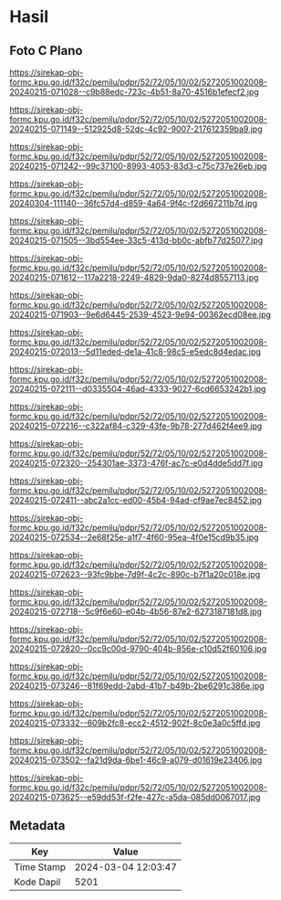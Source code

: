 # Hasil

## Foto C Plano

https://sirekap-obj-formc.kpu.go.id/f32c/pemilu/pdpr/52/72/05/10/02/5272051002008-20240215-071028--c9b88edc-723c-4b51-8a70-4516b1efecf2.jpg

https://sirekap-obj-formc.kpu.go.id/f32c/pemilu/pdpr/52/72/05/10/02/5272051002008-20240215-071149--512925d8-52dc-4c92-9007-217612359ba9.jpg

https://sirekap-obj-formc.kpu.go.id/f32c/pemilu/pdpr/52/72/05/10/02/5272051002008-20240215-071242--99c37100-8993-4053-83d3-c75c737e26eb.jpg

https://sirekap-obj-formc.kpu.go.id/f32c/pemilu/pdpr/52/72/05/10/02/5272051002008-20240304-111140--36fc57d4-d859-4a64-9f4c-f2d667211b7d.jpg

https://sirekap-obj-formc.kpu.go.id/f32c/pemilu/pdpr/52/72/05/10/02/5272051002008-20240215-071505--3bd554ee-33c5-413d-bb0c-abfb77d25077.jpg

https://sirekap-obj-formc.kpu.go.id/f32c/pemilu/pdpr/52/72/05/10/02/5272051002008-20240215-071612--117a2218-2249-4829-9da0-8274d8557113.jpg

https://sirekap-obj-formc.kpu.go.id/f32c/pemilu/pdpr/52/72/05/10/02/5272051002008-20240215-071903--9e6d6445-2539-4523-9e94-00362ecd08ee.jpg

https://sirekap-obj-formc.kpu.go.id/f32c/pemilu/pdpr/52/72/05/10/02/5272051002008-20240215-072013--5d11eded-de1a-41c8-98c5-e5edc8d4edac.jpg

https://sirekap-obj-formc.kpu.go.id/f32c/pemilu/pdpr/52/72/05/10/02/5272051002008-20240215-072111--d0335504-46ad-4333-9027-6cd6653242b1.jpg

https://sirekap-obj-formc.kpu.go.id/f32c/pemilu/pdpr/52/72/05/10/02/5272051002008-20240215-072216--c322af84-c329-43fe-9b78-277d462f4ee9.jpg

https://sirekap-obj-formc.kpu.go.id/f32c/pemilu/pdpr/52/72/05/10/02/5272051002008-20240215-072320--254301ae-3373-476f-ac7c-e0d4dde5dd7f.jpg

https://sirekap-obj-formc.kpu.go.id/f32c/pemilu/pdpr/52/72/05/10/02/5272051002008-20240215-072411--abc2a1cc-ed00-45b4-94ad-cf9ae7ec8452.jpg

https://sirekap-obj-formc.kpu.go.id/f32c/pemilu/pdpr/52/72/05/10/02/5272051002008-20240215-072534--2e68f25e-a1f7-4f60-95ea-4f0e15cd9b35.jpg

https://sirekap-obj-formc.kpu.go.id/f32c/pemilu/pdpr/52/72/05/10/02/5272051002008-20240215-072623--93fc9bbe-7d9f-4c2c-890c-b7f1a20c018e.jpg

https://sirekap-obj-formc.kpu.go.id/f32c/pemilu/pdpr/52/72/05/10/02/5272051002008-20240215-072718--5c9f6e60-e04b-4b56-87e2-6273187181d8.jpg

https://sirekap-obj-formc.kpu.go.id/f32c/pemilu/pdpr/52/72/05/10/02/5272051002008-20240215-072820--0cc9c00d-9790-404b-856e-c10d52f60106.jpg

https://sirekap-obj-formc.kpu.go.id/f32c/pemilu/pdpr/52/72/05/10/02/5272051002008-20240215-073246--81f69edd-2abd-41b7-b49b-2be6291c386e.jpg

https://sirekap-obj-formc.kpu.go.id/f32c/pemilu/pdpr/52/72/05/10/02/5272051002008-20240215-073332--609b2fc8-ecc2-4512-902f-8c0e3a0c5ffd.jpg

https://sirekap-obj-formc.kpu.go.id/f32c/pemilu/pdpr/52/72/05/10/02/5272051002008-20240215-073502--fa21d9da-6be1-46c9-a079-d01619e23406.jpg

https://sirekap-obj-formc.kpu.go.id/f32c/pemilu/pdpr/52/72/05/10/02/5272051002008-20240215-073625--e59dd53f-f2fe-427c-a5da-085dd0067017.jpg


## Metadata

| Key        | Value               |
| ---------- | ------------------- |
| Time Stamp | 2024-03-04 12:03:47 |
| Kode Dapil | 5201                |



